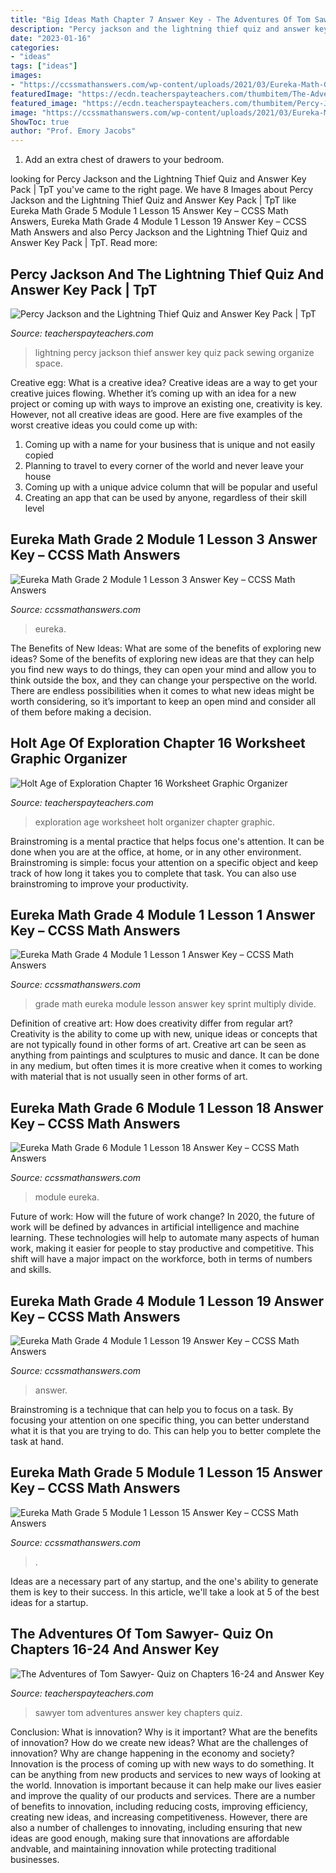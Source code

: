 ```yaml
---
title: "Big Ideas Math Chapter 7 Answer Key - The Adventures Of Tom Sawyer- Quiz On Chapters 16-24 And Answer Key"
description: "Percy jackson and the lightning thief quiz and answer key pack"
date: "2023-01-16"
categories:
- "ideas"
tags: ["ideas"]
images:
- "https://ccssmathanswers.com/wp-content/uploads/2021/03/Eureka-Math-Grade-6-Module-1-Lesson-18-Mathematical-Modeling-Exercise-Answer-Key-4-768x347.png"
featuredImage: "https://ecdn.teacherspayteachers.com/thumbitem/The-Adventures-of-Tom-Sawyer-Quiz-on-Chapters-16-24-and-Answer-Key-1857523-1557345462/original-1857523-1.jpg"
featured_image: "https://ecdn.teacherspayteachers.com/thumbitem/Percy-Jackson-and-the-Lightning-Thief-Quiz-and-Answer-Key-Pack-2451922-1500873441/original-2451922-1.jpg"
image: "https://ccssmathanswers.com/wp-content/uploads/2021/03/Eureka-Math-Grade-2-Module-1-Lesson-3-Sprint-Answer-Key-1.png"
ShowToc: true
author: "Prof. Emory Jacobs"
---
```



1. Add an extra chest of drawers to your bedroom.

	

		
looking for Percy Jackson and the Lightning Thief Quiz and Answer Key Pack | TpT you've came to the right page. We have 8 Images about Percy Jackson and the Lightning Thief Quiz and Answer Key Pack | TpT like Eureka Math Grade 5 Module 1 Lesson 15 Answer Key – CCSS Math Answers, Eureka Math Grade 4 Module 1 Lesson 19 Answer Key – CCSS Math Answers and also Percy Jackson and the Lightning Thief Quiz and Answer Key Pack | TpT. Read more:
		
    
## Percy Jackson And The Lightning Thief Quiz And Answer Key Pack | TpT

<img loading=lazy src="https://ecdn.teacherspayteachers.com/thumbitem/Percy-Jackson-and-the-Lightning-Thief-Quiz-and-Answer-Key-Pack-2451922-1500873441/original-2451922-1.jpg" onerror="this.onerror=null;this.src='https://tse4.mm.bing.net/th?id=OIP.owjvnvWAfSTDFp-oonZxlgAAAA&amp;pid=15.1';" alt="Percy Jackson and the Lightning Thief Quiz and Answer Key Pack | TpT">

_Source: teacherspayteachers.com_

>lightning percy jackson thief answer key quiz pack sewing organize space. 

	

Creative egg: What is a creative idea?
Creative ideas are a way to get your creative juices flowing. Whether it’s coming up with an idea for a new project or coming up with ways to improve an existing one, creativity is key. However, not all creative ideas are good. Here are five examples of the worst creative ideas you could come up with:
1. Coming up with a name for your business that is unique and not easily copied
2. Planning to travel to every corner of the world and never leave your house
3. Coming up with a unique advice column that will be popular and useful
4. Creating an app that can be used by anyone, regardless of their skill level

    
## Eureka Math Grade 2 Module 1 Lesson 3 Answer Key – CCSS Math Answers

<img loading=lazy src="https://ccssmathanswers.com/wp-content/uploads/2021/03/Eureka-Math-Grade-2-Module-1-Lesson-3-Sprint-Answer-Key-1.png" onerror="this.onerror=null;this.src='https://tse2.mm.bing.net/th?id=OIP._VNwF3EQ85HNeAAURnaaEwHaH8&amp;pid=15.1';" alt="Eureka Math Grade 2 Module 1 Lesson 3 Answer Key – CCSS Math Answers">

_Source: ccssmathanswers.com_

>eureka. 

	

The Benefits of New Ideas: What are some of the benefits of exploring new ideas?
Some of the benefits of exploring new ideas are that they can help you find new ways to do things, they can open your mind and allow you to think outside the box, and they can change your perspective on the world. There are endless possibilities when it comes to what new ideas might be worth considering, so it’s important to keep an open mind and consider all of them before making a decision.

    
## Holt Age Of Exploration Chapter 16 Worksheet Graphic Organizer

<img loading=lazy src="https://ecdn.teacherspayteachers.com/thumbitem/Holt-Age-of-Exploration-Chapter-16-Worksheet-Graphic-Organizer-1456876934/original-121281-1.jpg" onerror="this.onerror=null;this.src='https://tse2.mm.bing.net/th?id=OIP.ouJNBBMl4dF7Yz7ariHk4AAAAA&amp;pid=15.1';" alt="Holt Age of Exploration Chapter 16 Worksheet Graphic Organizer">

_Source: teacherspayteachers.com_

>exploration age worksheet holt organizer chapter graphic. 

	

Brainstroming is a mental practice that helps focus one's attention. It can be done when you are at the office, at home, or in any other environment. Brainstroming is simple: focus your attention on a specific object and keep track of how long it takes you to complete that task. You can also use brainstroming to improve your productivity.

    
## Eureka Math Grade 4 Module 1 Lesson 1 Answer Key – CCSS Math Answers

<img loading=lazy src="https://ccssmathanswers.com/wp-content/uploads/2021/03/Eureka-Math-Grade-4-Module-1-Lesson-1-Sprint-Answer-Key-1.png" onerror="this.onerror=null;this.src='https://tse1.mm.bing.net/th?id=OIP.BAhcAzAUG7-gHQlJXKsgGwAAAA&amp;pid=15.1';" alt="Eureka Math Grade 4 Module 1 Lesson 1 Answer Key – CCSS Math Answers">

_Source: ccssmathanswers.com_

>grade math eureka module lesson answer key sprint multiply divide. 

	

Definition of creative art: How does creativity differ from regular art?
Creativity is the ability to come up with new, unique ideas or concepts that are not typically found in other forms of art. Creative art can be seen as anything from paintings and sculptures to music and dance. It can be done in any medium, but often times it is more creative when it comes to working with material that is not usually seen in other forms of art.

    
## Eureka Math Grade 6 Module 1 Lesson 18 Answer Key – CCSS Math Answers

<img loading=lazy src="https://ccssmathanswers.com/wp-content/uploads/2021/03/Eureka-Math-Grade-6-Module-1-Lesson-18-Mathematical-Modeling-Exercise-Answer-Key-4-768x347.png" onerror="this.onerror=null;this.src='https://tse4.mm.bing.net/th?id=OIP.h8f7NeFQX5lJsTiCAlbZRgHaDW&amp;pid=15.1';" alt="Eureka Math Grade 6 Module 1 Lesson 18 Answer Key – CCSS Math Answers">

_Source: ccssmathanswers.com_

>module eureka. 

	

Future of work: How will the future of work change?
In 2020, the future of work will be defined by advances in artificial intelligence and machine learning. These technologies will help to automate many aspects of human work, making it easier for people to stay productive and competitive. This shift will have a major impact on the workforce, both in terms of numbers and skills.

    
## Eureka Math Grade 4 Module 1 Lesson 19 Answer Key – CCSS Math Answers

<img loading=lazy src="https://ccssmathanswers.com/wp-content/uploads/2021/03/Engage-NY-Eureka-Math-4th-Grade-Module-1-Lesson-19-Answer-Key-Eureka-Math-Grade-4-Module-1-Lesson-19-Problem-Set-Answer-Key-Question-3-768x386.jpg" onerror="this.onerror=null;this.src='https://tse3.mm.bing.net/th?id=OIP.3C79gYb1gMmENJbDCGIXAQHaDu&amp;pid=15.1';" alt="Eureka Math Grade 4 Module 1 Lesson 19 Answer Key – CCSS Math Answers">

_Source: ccssmathanswers.com_

>answer. 

	

Brainstroming is a technique that can help you to focus on a task. By focusing your attention on one specific thing, you can better understand what it is that you are trying to do. This can help you to better complete the task at hand.

    
## Eureka Math Grade 5 Module 1 Lesson 15 Answer Key – CCSS Math Answers

<img loading=lazy src="https://ccssmathanswers.com/wp-content/uploads/2021/03/Eureka-Math-Grade-5-Module-1-Lesson-15-Sprint-Answer-Key-2.png" onerror="this.onerror=null;this.src='https://tse2.mm.bing.net/th?id=OIP.jnTIiF3cnVBfqxy1sEVM4QAAAA&amp;pid=15.1';" alt="Eureka Math Grade 5 Module 1 Lesson 15 Answer Key – CCSS Math Answers">

_Source: ccssmathanswers.com_

>. 

	

Ideas are a necessary part of any startup, and the one's ability to generate them is key to their success. In this article, we'll take a look at 5 of the best ideas for a startup.

    
## The Adventures Of Tom Sawyer- Quiz On Chapters 16-24 And Answer Key

<img loading=lazy src="https://ecdn.teacherspayteachers.com/thumbitem/The-Adventures-of-Tom-Sawyer-Quiz-on-Chapters-16-24-and-Answer-Key-1857523-1557345462/original-1857523-1.jpg" onerror="this.onerror=null;this.src='https://tse3.mm.bing.net/th?id=OIP.u8zyTCn0Ytvm0Z7SHg-WOAAAAA&amp;pid=15.1';" alt="The Adventures of Tom Sawyer- Quiz on Chapters 16-24 and Answer Key">

_Source: teacherspayteachers.com_

>sawyer tom adventures answer key chapters quiz. 

	

Conclusion: What is innovation? Why is it important? What are the benefits of innovation? How do we create new ideas? What are the challenges of innovation? Why are change happening in the economy and society?
Innovation is the process of coming up with new ways to do something. It can be anything from new products and services to new ways of looking at the world. Innovation is important because it can help make our lives easier and improve the quality of our products and services. There are a number of benefits to innovation, including reducing costs, improving efficiency, creating new ideas, and increasing competitiveness. However, there are also a number of challenges to innovating, including ensuring that new ideas are good enough, making sure that innovations are affordable andvable, and maintaining innovation while protecting traditional businesses.


